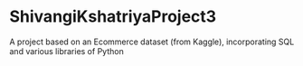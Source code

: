 # ShivangiKshatriyaProject3
A project based on an Ecommerce dataset (from Kaggle), incorporating SQL and various libraries of Python
